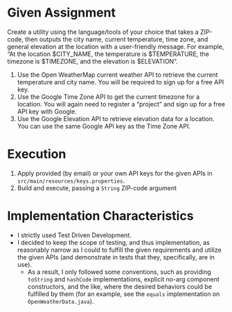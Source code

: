 # Given Assignment
Create a utility using the language/tools of your choice that takes a ZIP-code, then outputs the city name,
current temperature, time zone, and general elevation at the location with a user-friendly message. For
example, “At the location $CITY_NAME, the temperature is $TEMPERATURE, the timezone is $TIMEZONE,
and the elevation is $ELEVATION”.
1. Use the Open WeatherMap current weather API to retrieve the current temperature and city name. You
will be required to sign up for a free API key.
1. Use the Google Time Zone API to get the current timezone for a location. You will again need to
register a “project” and sign up for a free API key with Google.
1. Use the Google Elevation API to retrieve elevation data for a location. You can use the same Google
API key as the Time Zone API.

# Execution
1. Apply provided (by email) or your own API keys for the given APIs in `src/main/resources/keys.properties`.
1. Build and execute, passing a `String` ZIP-code argument

# Implementation Characteristics
- I strictly used Test Driven Development.
- I decided to keep the scope of testing, and thus implementation, as reasonably narrow as I could to fulfill the given requirements and utilize the given APIs (and demonstrate in tests that they, specifically, are in use).
  - As a result, I only followed some conventions, such as providing `toString` and `hashCode` implementations, explicit no-arg component constructors, and the like, where the desired behaviors could be fulfilled by them (for an example, see the `equals` implementation on `OpenWeatherData.java`).
